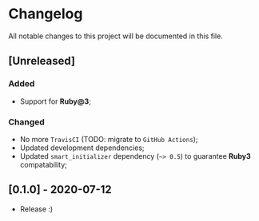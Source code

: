 # Changelog
All notable changes to this project will be documented in this file.

## [Unreleased]
### Added
- Support for **Ruby@3**;

### Changed
- No more `TravisCI` (TODO: migrate to `GitHub Actions`);
- Updated development dependencies;
- Updated `smart_initializer` dependency (`~> 0.5`) to guarantee **Ruby3** compatability;

## [0.1.0] - 2020-07-12
- Release :)
